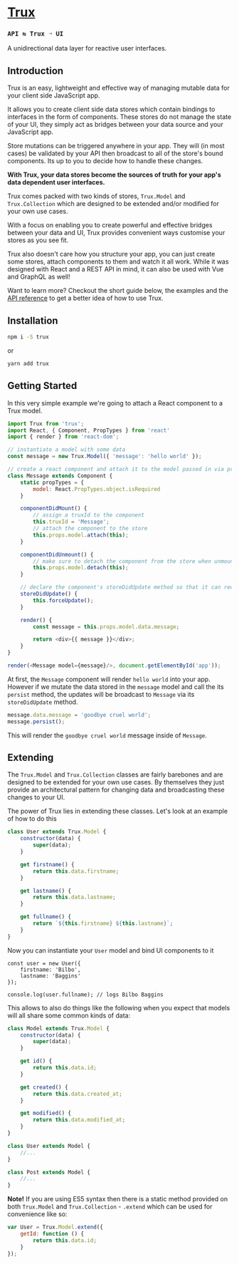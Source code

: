 # [Trux](https://github.com/rohan-deshpande/trux)

### `API ⇆ Trux ➝ UI`

A unidirectional data layer for reactive user interfaces.

## Introduction

Trux is an easy, lightweight and effective way of managing mutable data for your client side JavaScript app.

It allows you to create client side data stores which contain bindings to interfaces in the form of components. These stores do not manage the state of your UI, they simply act as bridges between your data source and your JavaScript app.

Store mutations can be triggered anywhere in your app. They will (in most cases) be validated by your API then broadcast to all of the store's bound components. Its up to you to decide how to handle these changes.

**With Trux, your data stores become the sources of truth for your app's data dependent user interfaces.**

Trux comes packed with two kinds of stores, `Trux.Model` and `Trux.Collection` which are designed to be extended and/or modified for your own use cases.

With a focus on enabling you to create powerful and effective bridges between your data and UI, Trux provides convenient ways customise your stores as you see fit.

Trux also doesn't care how you structure your app, you can just create some stores, attach components to them and watch it all work. While it was designed with React and a REST API in mind, it can also be used with Vue and GraphQL as well!

Want to learn more? Checkout the short guide below, the examples and the [API reference](http://rohandeshpande.com/trux) to get a better idea of how to use Trux.

## Installation

```bash
npm i -S trux
```

or

```bash
yarn add trux
```

## Getting Started

In this very simple example we're going to attach a React component to a Trux model.  

```javascript
import Trux from 'trux';
import React, { Component, PropTypes } from 'react'
import { render } from 'react-dom';

// instantiate a model with some data
const message = new Trux.Model({ 'message': 'hello world' });

// create a react component and attach it to the model passed in via props
class Message extends Component {
	static propTypes = {
		model: React.PropTypes.object.isRequired
	}

	componentDidMount() {
		// assign a truxId to the component
		this.truxId = 'Message';
		// attach the component to the store
		this.props.model.attach(this);
	}

	componentDidUnmount() {
		// make sure to detach the component from the store when unmounting
		this.props.model.detach(this);
	}

	// declare the component's storeDidUpdate method so that it can recieve updates
	storeDidUpdate() {
		this.forceUpdate();
	}

	render() {
		const message = this.props.model.data.message;

		return <div>{{ message }}</div>;
	}
}

render(<Message model={message}/>, document.getElementById('app'));
```

At first, the `Message` component will render `hello world` into your app. However if we mutate the data stored in the `message` model and call the its `persist` method, the updates will be broadcast to `Message` via its `storeDidUpdate` method.

```javascript
message.data.message = 'goodbye cruel world';
message.persist();
```

This will render the `goodbye cruel world` message inside of `Message`.

## Extending

The `Trux.Model` and `Trux.Collection` classes are fairly barebones and are designed to be extended for your own use cases. By themselves they just provide an architectural pattern for changing data and broadcasting these changes to your UI.

The power of Trux lies in extending these classes. Let's look at an example of how to do this

```javascript
class User extends Trux.Model {
	constructor(data) {
		super(data);
	}

	get firstname() {
		return this.data.firstname;
	}

	get lastname() {
		return this.data.lastname;
	}

	get fullname() {
		return `${this.firstname} ${this.lastname}`;
	}
}
```

Now you can instantiate your `User` model and bind UI components to it

```
const user = new User({
	firstname: 'Bilbo',
	lastname: 'Baggins'
});

console.log(user.fullname); // logs Bilbo Baggins
```

This allows to also do things like the following when you expect that models will all share some common kinds of data:

```javascript
class Model extends Trux.Model {
	constructor(data) {
		super(data);
	}

	get id() {
		return this.data.id;
	}

	get created() {
		return this.data.created_at;
	}

	get modified() {
		return this.data.modified_at;
	}
}

class User extends Model {
	//...
}

class Post extends Model {
	//...
}
```

**Note!** If you are using ES5 syntax then there is a static method provided on both `Trux.Model` and `Trux.Collection` - `.extend` which can be used for convenience like so:

```javascript
var User = Trux.Model.extend({
	getId: function () {
		return this.data.id;
	}
});
```
